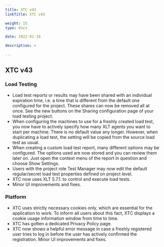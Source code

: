 ```yaml
---
title: XTC v43
linkTitle: XTC v43

weight: 15
type: docs

date: 2022-01-18

description: >
    
---
```


## XTC v43


### Load Testing
- Load test reports or results may have been shared with an individual expiration time, i.e. a time that is different from the default one configured for the project. These shares can now be removed all at once. See the new buttons on the Sharing configuration page of your load testing project.
- When configuring the machines to use for a freshly created load test, you now have to actively specify how many XLT agents you want to start per machine. There is no default value any longer. However, when duplicating a load test, the setting will be copied from the source load test as usual.
- When creating a custom load test report, many different options may be configured. The options used are now stored and you can review them later on. Just open the context menu of the report in question and choose Show Settings.
- Users with the project role Test Manager may now edit the default regular/secret load test properties defined on project level.
- XTC now uses XLT 5.7.1. to control and execute load tests.
- Minor UI improvements and fixes.

### Platform
- XTC uses strictly necessary cookies only, which are essential for the application to work. To inform all users about this fact, XTC displays a cookie usage information window from time to time.
- XTC has gotten a dedicated Privacy Policy page.
- XTC now shows a helpful error message in case a freshly registered user tries to log in before the user has actively confirmed the registration.
Minor UI improvements and fixes.
